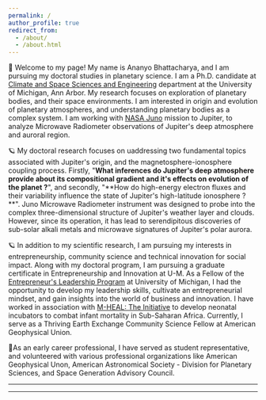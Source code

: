 ```yaml
---
permalink: /
author_profile: true
redirect_from: 
  - /about/
  - /about.html
---
```



👋 Welcome to my page! My name is Ananyo Bhattacharya, and I am pursuing my doctoral studies in planetary science. I am a Ph.D. candidate at [Climate and Space Sciences and Engineering](https://clasp.engin.umich.edu/) department at the University of Michigan, Ann Arbor. My research focuses on exploration of planetary bodies, and their space environments. I am interested in origin and evolution of planetary atmospheres, and understanding planetary bodies as a complex system. I am working with [NASA Juno](https://www.nasa.gov/mission_pages/juno/main/index.html) mission to Jupiter, to analyze Microwave Radiometer observations of Jupiter's deep atmosphere and auroral region.

🪐 My doctoral research focuses on uaddressing two fundamental topics associated with Jupiter's origin, and the magnetosphere-ionosphere coupling process. Firstly, "**What inferences do Jupiter's deep atmosphere provide about its compositional gradient and it's effects on evolution of the planet ?**", and secondly, "**How do high-energy electron fluxes and their variability influence the state of Jupiter's high-latitude ionosphere ? **". Juno Microwave Radiometer instrument was designed to probe into the complex three-dimensional structure of Jupiter's weather layer and clouds. However, since its operation, it has lead to serendipitous discoveries of sub-solar alkali metals and microwave signatures of Jupiter's polar aurora.


🪐 In addition to my scientific research, I am pursuing my interests in entrepreneurship, community science and technical innovation for social impact. Along with my doctoral program, I am pursuing a graduate certificate in Entrepreneurship and Innovation at U-M. As a Fellow of the [Entrepreneur's Leadership Program](https://cfe.umich.edu/elp/) at University of Michigan, I had the opportunity to develop my leadership skills, cultivate an entrepreneurial mindset, and gain insights into the world of business and innovation. I have worked in association with [M-HEAL: The Initiative](https://mheal.engin.umich.edu/theinitiative) to develop neonatal incubators to combat infant mortality in Sub-Saharan Africa. Currently, I serve as a Thriving Earth Exchange Community Science Fellow at American Geophysical Union.

🚀As an early career professional, I have served as student representative, and volunteered with various professional organizations like American Geophysical Unon, American Astronomical Society - Division for Planetary Sciences, and Space Generation Advisory Council. 






------



------

